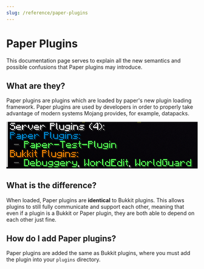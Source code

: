 ```yaml
---
slug: /reference/paper-plugins
---
```


# Paper Plugins

This documentation page serves to explain all the new semantics and possible confusions that Paper plugins may introduce. 

## What are they?

Paper plugins are plugins which are loaded by paper's new plugin loading framework. Paper plugins are used by developers in order to properly
take advantage of modern systems Mojang provides, for example, datapacks. 

![Plugin List](assets/plugin-list.png)

## What is the difference?

When loaded, Paper plugins are **identical** to Bukkit plugins. This allows plugins to still fully communicate and support each other, meaning that even if a
plugin is a Bukkit or Paper plugin, they are both able to depend on each other just fine.

## How do I add Paper plugins?

Paper plugins are added the same as Bukkit plugins, where you must add the plugin into your ``plugins`` directory. 